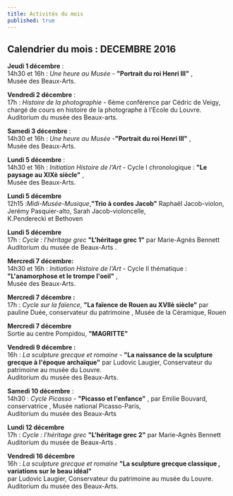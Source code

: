 ```yaml
---
title: Activités du mois
published: true
---
```

## Calendrier du mois : DECEMBRE 2016

**Jeudi 1 décembre** :  
14h30 et 16h : _Une heure au Musée_ - **"Portrait du roi Henri III"** ,  
Musée des Beaux-Arts.  

**Vendredi 2 décembre**  :  
17h : _Histoire de la photographie_ -  6ème  conférence par Cédric de Veigy, chargé de cours en histoire de la photographe à  l'Ecole du Louvre.  Auditorium du musée des Beaux-arts. 

**Samedi 3 décembre** :  
14h30 et 16h : _Une heure au Musée_ -**"Portrait du roi Henri III"** ,  
Musée des Beaux-Arts.  

**Lundi 5 décembre** :  
14h30 et 16h : _Initiation Histoire de l'Art_  - Cycle I chronologique : **"Le paysage au XIXè siècle"** ,  
Musée des Beaux-Arts.   

**Lundi 5 décembre**  
12h15 :_Midi-Musée-Musique_,**"Trio à cordes Jacob"** Raphaël Jacob-violon, Jerémy Pasquier-alto, Sarah Jacob-violoncelle,  
K.Penderecki et Bethoven

**Lundi 5 décembre**  
17h : _Cycle :  l'héritage grec_ **"L'héritage grec 1"** par Marie-Agnès Bennett 
Auditorium du musée de Beaux-Arts .   

**Mercredi 7 décembre:**  
14h30 et 16h : _Initiation Histoire de l'Art_  - Cycle II thématique : **"L'anamorphose et le trompe l'oeil"** ,  
Musée des Beaux-Arts.    

**Mercredi 7 décembre :**  
17h : _Cycle sur la faïence_,  **"La faïence de Rouen au XVIIè siècle"** par  pauline Duée, conservateur du patrimoine , Musée de la Céramique, Rouen  

**Mercredi 7 décembre**  
Sortie au centre Pompidou, **"MAGRITTE"**

**Vendredi 9 décembre :**  
16h : _La sculpture grecque et romaine_ -  **"La naissance de la sculpture grecque à l'époque archaïque"** par Ludovic Laugier, Conservateur du patrimoine au musée du Louvre.  
Auditorium du musée des Beaux-Arts.  

**Samedi 10 décembre** :  
14h30 : _Cycle Picasso_  - **"Picasso et l'enfance"** , par Emilie Bouvard, conservatrice , Musée national Picasso-Paris,  
Auditorium du musée des Beaux-Arts

**Lundi 12 décembre**  
17h : _Cycle :  l'héritage grec_ **"L'héritage grec 2"** par Marie-Agnès Bennett 
Auditorium du musée de Beaux-Arts . 

**Vendredi 16 décembre**  
16h : _La sculpture grecque et romaine_ **"La sculpture grecque classique , variations sur le beau idéal"**  
par Ludovic Laugier, Conservateur du patrimoine au musée du Louvre.  
Auditorium du musée des Beaux-Arts.
